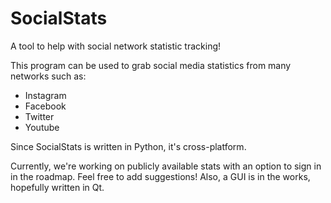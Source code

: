 # SocialStats
A tool to help with social network statistic tracking!

This program can be used to grab social media statistics from many networks such as:

* Instagram
* Facebook
* Twitter
* Youtube

Since SocialStats is written in Python, it's cross-platform.

Currently, we're working on publicly available stats with an option to sign in in the roadmap. Feel free to add suggestions!
Also, a GUI is in the works, hopefully written in Qt. 
